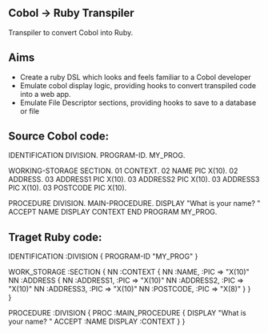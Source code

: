 Cobol -> Ruby Transpiler
------------------------

Transpiler to convert Cobol into Ruby.


Aims
----

* Create a ruby DSL which looks and feels familiar to a Cobol developer
* Emulate cobol display logic, providing hooks to convert transpiled code into a web app.
* Emulate File Descriptor sections, providing hooks to save to a database or file



Source Cobol code:
------------------

IDENTIFICATION DIVISION.
PROGRAM-ID. MY_PROG.

WORKING-STORAGE SECTION.
01 CONTEXT.
  02 NAME PIC X(10).
  02 ADDRESS.
    03 ADDRESS1 PIC X(10).
    03 ADDRESS2 PIC X(10).
    03 ADDRESS3 PIC X(10).
    03 POSTCODE PIC X(10).

PROCEDURE DIVISION.
MAIN-PROCEDURE.
    DISPLAY "What is your name? "
    ACCEPT NAME
    DISPLAY CONTEXT
END PROGRAM MY_PROG.



Traget Ruby code:
-----------------

IDENTIFICATION :DIVISION {
  PROGRAM-ID "MY_PROG"
}


WORK_STORAGE :SECTION {
  NN :CONTEXT {
    NN :NAME, :PIC => "X(10)" 
    NN :ADDRESS  {
      NN :ADDRESS1, :PIC => "X(10)" 
      NN :ADDRESS2, :PIC => "X(10)" 
      NN :ADDRESS3, :PIC => "X(10)" 
      NN :POSTCODE, :PIC => "X(8)" 
    }
  }  
}

PROCEDURE :DIVISION {
  PROC :MAIN_PROCEDURE {
    DISPLAY "What is your name? "
    ACCEPT :NAME
    DISPLAY :CONTEXT
  }
}

